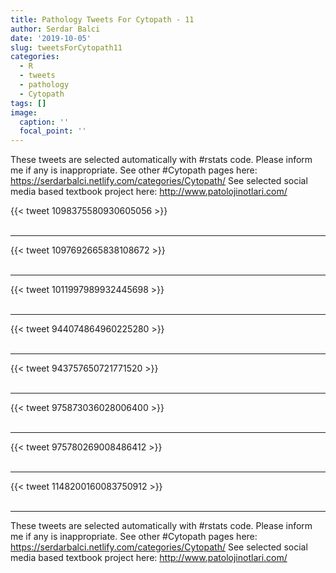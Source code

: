 ```yaml
---
title: Pathology Tweets For Cytopath - 11
author: Serdar Balci
date: '2019-10-05'
slug: tweetsForCytopath11
categories:
  - R
  - tweets
  - pathology
  - Cytopath
tags: []
image:
  caption: ''
  focal_point: ''
---
```



These tweets are selected automatically with #rstats code. Please inform me if any is inappropriate.
See other #Cytopath pages here: https://serdarbalci.netlify.com/categories/Cytopath/ 
See selected social media based textbook project here: http://www.patolojinotlari.com/

{{< tweet 1098375580930605056 >}}
<br>
<br>
<hr>
{{< tweet 1097692665838108672 >}}
<br>
<br>
<hr>
{{< tweet 1011997989932445698 >}}
<br>
<br>
<hr>
{{< tweet 944074864960225280 >}}
<br>
<br>
<hr>
{{< tweet 943757650721771520 >}}
<br>
<br>
<hr>
{{< tweet 975873036028006400 >}}
<br>
<br>
<hr>
{{< tweet 975780269008486412 >}}
<br>
<br>
<hr>
{{< tweet 1148200160083750912 >}}
<br>
<br>
<hr>


These tweets are selected automatically with #rstats code. Please inform me if any is inappropriate.
See other #Cytopath pages here: https://serdarbalci.netlify.com/categories/Cytopath/ 
See selected social media based textbook project here: http://www.patolojinotlari.com/
